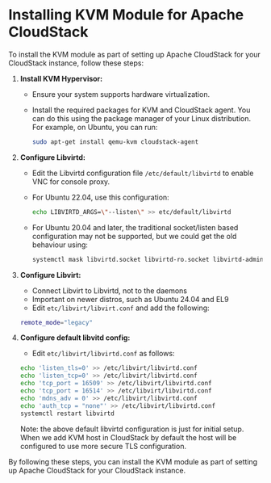 # Installing KVM Module for Apache CloudStack

To install the KVM module as part of setting up Apache CloudStack for your CloudStack instance, follow these steps:

1. **Install KVM Hypervisor:**

   - Ensure your system supports hardware virtualization.
   - Install the required packages for KVM and CloudStack agent. You can do this using the package manager of your Linux distribution. For example, on Ubuntu, you can run:

     ```bash
     sudo apt-get install qemu-kvm cloudstack-agent
     ```

2. **Configure Libvirtd:**

   - Edit the Libvirtd configuration file `/etc/default/libvirtd` to enable VNC for console proxy.
   - For Ubuntu 22.04, use this configuration:
     ```bash
     echo LIBVIRTD_ARGS=\"--listen\" >> etc/default/libvirtd
     ```

   - For Ubuntu 20.04 and later, the traditional socket/listen based configuration may not be supported, but we could get the old behaviour using:
     ```bash
     systemctl mask libvirtd.socket libvirtd-ro.socket libvirtd-admin.socket libvirtd-tls.socket libvirtd-tcp.socket
     ```

4. **Configure Libvirt:**

   - Connect Libvirt to Libvirtd, not to the daemons
   - Important on newer distros, such as Ubuntu 24.04 and EL9
   - Edit `etc/libvirt/libvirt.conf` and add the following:

   ```bash
   remote_mode="legacy"
   ```

5. **Configure default libvitd config:**

   - Edit `etc/libvirt/libvirtd.conf` as follows:

   ```bash
   echo 'listen_tls=0' >> /etc/libvirt/libvirtd.conf
   echo 'listen_tcp=0' >> /etc/libvirt/libvirtd.conf
   echo 'tcp_port = 16509' >> /etc/libvirt/libvirtd.conf
   echo 'tcp_port = 16514' >> /etc/libvirt/libvirtd.conf
   echo 'mdns_adv = 0' >> /etc/libvirt/libvirtd.conf
   echo 'auth_tcp = "none"' >> /etc/libvirt/libvirtd.conf
   systemctl restart libvirtd
   ```

   Note: the above default libvirtd configuration is just for initial setup. When we add KVM host in CloudStack by default the host will be configured to use more secure TLS configuration.

By following these steps, you can install the KVM module as part of setting up Apache CloudStack for your CloudStack instance.
